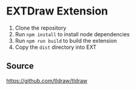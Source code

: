 # EXTDraw Extension

1. Clone the repository
2. Run `npm install` to install node dependencies
3. Run `npm run build` to build the extension
4. Copy the `dist` directory into EXT

## Source
https://github.com/tldraw/tldraw
